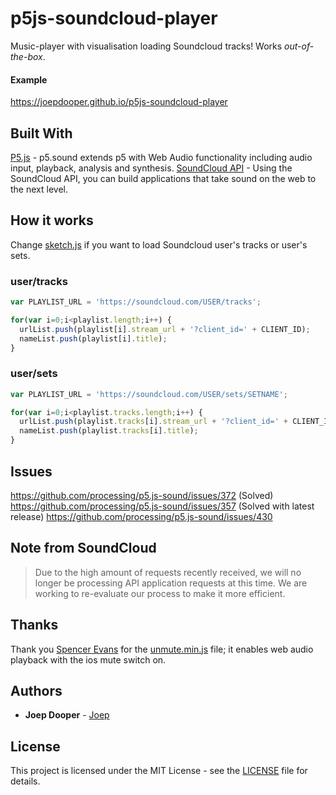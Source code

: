 # p5js-soundcloud-player

Music-player with visualisation loading Soundcloud tracks! Works _out-of-the-box_.

#### Example

https://joepdooper.github.io/p5js-soundcloud-player

## Built With

[P5.js](https://p5js.org/reference/#/libraries/p5.sound) - p5.sound extends p5 with Web Audio functionality including audio input, playback, analysis and synthesis.
[SoundCloud API](https://developers.soundcloud.com/docs/api/guide) - Using the SoundCloud API, you can build applications that take sound on the web to the next level.

## How it works

Change [sketch.js](https://github.com/joepdooper/p5js-soundcloud-player/blob/02497093c28c607def3251dc41f367b61115716a/js/sketch.js#L21) if you want to load Soundcloud user's tracks or user's sets.

### user/tracks
```javascript
var PLAYLIST_URL = 'https://soundcloud.com/USER/tracks';
```
```javascript
for(var i=0;i<playlist.length;i++) {
  urlList.push(playlist[i].stream_url + '?client_id=' + CLIENT_ID);
  nameList.push(playlist[i].title);
}
```

### user/sets
```javascript
var PLAYLIST_URL = 'https://soundcloud.com/USER/sets/SETNAME';
```
```javascript
for(var i=0;i<playlist.tracks.length;i++) {
  urlList.push(playlist.tracks[i].stream_url + '?client_id=' + CLIENT_ID);
  nameList.push(playlist.tracks[i].title);
}
```

## Issues
https://github.com/processing/p5.js-sound/issues/372 (Solved)  
https://github.com/processing/p5.js-sound/issues/357 (Solved with latest release) 
https://github.com/processing/p5.js-sound/issues/430

## Note from SoundCloud
> Due to the high amount of requests recently received, we will no longer be processing API application requests at this time. We are working to re-evaluate our process to make it more efficient.

## Thanks
Thank you [Spencer Evans](https://github.com/swevans) for the [unmute.min.js](https://github.com/swevans/unmute) file; it enables web audio playback with the ios mute switch on.

## Authors
* **Joep Dooper** - [Joep](https://github.com/joepdooper)

## License
This project is licensed under the MIT License - see the [LICENSE](LICENSE) file for details.
